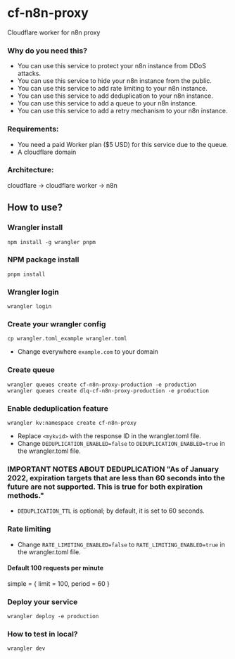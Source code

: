 # cf-n8n-proxy
Cloudflare worker for n8n proxy

### Why do you need this?
- You can use this service to protect your n8n instance from DDoS attacks.
- You can use this service to hide your n8n instance from the public.
- You can use this service to add rate limiting to your n8n instance.
- You can use this service to add deduplication to your n8n instance.
- You can use this service to add a queue to your n8n instance.
- You can use this service to add a retry mechanism to your n8n instance.


### Requirements:
- You need a paid Worker plan ($5 USD) for this service due to the queue.
- A cloudflare domain

### Architecture:
cloudflare -> cloudflare worker -> n8n

## How to use?

### Wrangler install
```
npm install -g wrangler pnpm
```

### NPM package install
```
pnpm install
```

### Wrangler login
```
wrangler login
```

### Create your wrangler config
```
cp wrangler.toml_example wrangler.toml
```

- Change everywhere `example.com` to your domain


### Create queue
```
wrangler queues create cf-n8n-proxy-production -e production
wrangler queues create dlq-cf-n8n-proxy-production -e production
```

### Enable deduplication feature
```
wrangler kv:namespace create cf-n8n-proxy
```
- Replace `<mykvid>` with the response ID in the wrangler.toml file.
- Change `DEDUPLICATION_ENABLED=false` to `DEDUPLICATION_ENABLED=true` in the wrangler.toml file.

### IMPORTANT NOTES ABOUT DEDUPLICATION "As of January 2022, expiration targets that are less than 60 seconds into the future are not supported. This is true for both expiration methods."
- `DEDUPLICATION_TTL` is optional; by default, it is set to 60 seconds.

### Rate limiting
- Change `RATE_LIMITING_ENABLED=false` to `RATE_LIMITING_ENABLED=true` in the wrangler.toml file.
#### Default 100 requests per minute
simple = { limit = 100, period = 60 }

### Deploy your service
```
wrangler deploy -e production
```

### How to test in local?
```
wrangler dev
```

